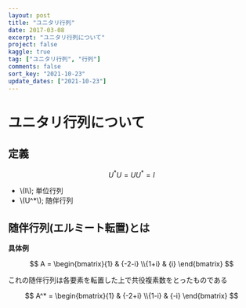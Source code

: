 ```yaml
---
layout: post
title: "ユニタリ行列"
date: 2017-03-08
excerpt: "ユニタリ行列について"
project: false
kaggle: true
tag: ["ユニタリ行列", "行列"]
comments: false
sort_key: "2021-10-23"
update_dates: ["2021-10-23"]
---
```


# ユニタリ行列について

## 定義

$$
U^* U = UU^* = I
$$

 - \\(I\\); 単位行列
 - \\(U^*\\); 随伴行列

## 随伴行列(エルミート転置)とは

**具体例**

$$
A = \begin{bmatrix}{1} & {-2-i} \\{1+i} & {i} \end{bmatrix}
$$

これの随伴行列は各要素を転置した上で共役複素数をとったものである

$$
A^* = \begin{bmatrix}{1} & {-2+i} \\{1-i} & {-i} \end{bmatrix}
$$



